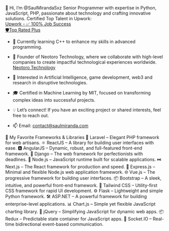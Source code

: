 👋 Hi, I’m @SaulMirandaSxz
Senior Programmer with expertise in Python, JavaScript, PHP, passionate about technology and crafting innovative solutions.
Certified Top Talent in Upwork:<br>
<a target="_blank" href="https://www.upwork.com/freelancers/sauldanielmiranda"> 
Upwork - ✅ 100% Job Success <br> 🛡️Top Rated Plus </a>

- 🌱 Currently learning C++ to enhance my skills in advanced programming.
- 🚀 Founder of Neotoro Technology, where we collaborate with high-level companies to create impactful technological experiences worldwide. 
<a href="https://www.neotorotech.com/"> Neotoro Technology </a>
- 🤖 Interested in Artificial Intelligence, game development, web3 and research in disruptive technologies.
- 🎓 Certified in Machine Learning by MIT, focused on transforming complex ideas into successful projects.
- 💡 Let’s connect! If you have an exciting project or shared interests, feel free to reach out.

- 📫 Email: contact@saulmiranda.com

🚀 My Favorite Frameworks & Libraries
🐘 Laravel – Elegant PHP framework for web artisans.
⚛️ ReactJS – A library for building user interfaces with ease.
🅰️ AngularJS – Dynamic, robust, and full-featured front-end framework.
🐍 Django – The web framework for perfectionists with deadlines.
🌲 Node.js – JavaScript runtime built for scalable applications.
⏭️ Next.js – The React framework for production and speed.
🚦 Express.js – Minimal and flexible Node.js web application framework.
🌐 Vue.js – The progressive framework for building user interfaces.
📦 Bootstrap – A sleek, intuitive, and powerful front-end framework.
🎨 Tailwind CSS – Utility-first CSS framework for rapid UI development.
⚙️ Flask – Lightweight and simple Python framework.
🛠️ ASP.NET – A powerful framework for building enterprise-level applications.
📊 Chart.js – Simple yet flexible JavaScript charting library.
📜 jQuery – Simplifying JavaScript for dynamic web apps.
📦 Redux – Predictable state container for JavaScript apps.
📡 Socket.IO – Real-time bidirectional event-based communication.

<!---
SaulMirandaSxz/SaulMirandaSxz is a ✨ special ✨ repository because its `README.md` (this file) appears on your GitHub profile.
You can click the Preview link to take a look at your changes.
--->

